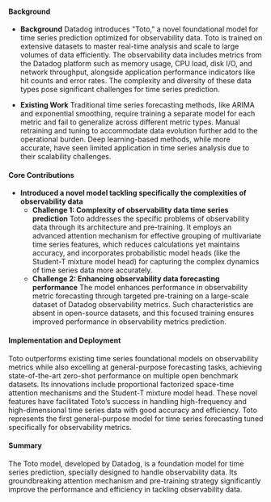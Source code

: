#### Background
- **Background**
Datadog introduces "Toto," a novel foundational model for time series prediction optimized for observability data. Toto is trained on extensive datasets to master real-time analysis and scale to large volumes of data efficiently. The observability data includes metrics from the Datadog platform such as memory usage, CPU load, disk I/O, and network throughput, alongside application performance indicators like hit counts and error rates. The complexity and diversity of these data types pose significant challenges for time series prediction.
   
- **Existing Work**
Traditional time series forecasting methods, like ARIMA and exponential smoothing, require training a separate model for each metric and fail to generalize across different metric types. Manual retraining and tuning to accommodate data evolution further add to the operational burden. Deep learning-based methods, while more accurate, have seen limited application in time series analysis due to their scalability challenges.
      
#### Core Contributions
  - **Introduced a novel model tackling specifically the complexities of observability data**
    - **Challenge 1: Complexity of observability data time series prediction**
      Toto addresses the specific problems of observability data through its architecture and pre-training. It employs an advanced attention mechanism for effective grouping of multivariate time series features, which reduces calculations yet maintains accuracy, and incorporates probabilistic model heads (like the Student-T mixture model head) for capturing the complex dynamics of time series data more accurately.
    - **Challenge 2: Enhancing observability data forecasting performance**
      The model enhances performance in observability metric forecasting through targeted pre-training on a large-scale dataset of Datadog observability metrics. Such characteristics are absent in open-source datasets, and this focused training ensures improved performance in observability metrics prediction.
      
#### Implementation and Deployment
Toto outperforms existing time series foundational models on observability metrics while also excelling at general-purpose forecasting tasks, achieving state-of-the-art zero-shot performance on multiple open benchmark datasets. Its innovations include proportional factorized space-time attention mechanisms and the Student-T mixture model head. These novel features have facilitated Toto’s success in handling high-frequency and high-dimensional time series data with good accuracy and efficiency. Toto represents the first general-purpose model for time series forecasting tuned specifically for observability metrics.

#### Summary
The Toto model, developed by Datadog, is a foundation model for time series prediction, specially designed to handle observability data. Its groundbreaking attention mechanism and pre-training strategy significantly improve the performance and efficiency in tackling observability data.